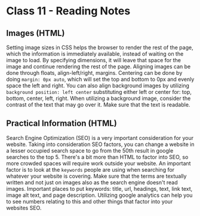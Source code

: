 # Class 11 - Reading Notes

## Images (HTML)

Setting image sizes in CSS helps the browser to render the rest of the page, which the information is immediately available, instead of waiting on the image to load. By specifying dimensions, it will leave that space for the image and continue rendering the rest of the page. Aligning images can be done through floats, align-left/right, margins. Centering can be done by doing `margin: 0px auto`, which will set the top and bottom to 0px and evenly space the left and right. You can also align background images by utilizing `background position: left center` substituting either left or center for: top, bottom, center, left, right. When utilizing a background image, consider the contrast of the text that may go over it. Make sure that the text is readable.

## Practical Information (HTML)

Search Engine Optimization (SEO) is a very important consideration for your website. Taking into consideration SEO factors, you can change a website in a lesser occupied search space to go from the 50th result in google searches to the top 5. There's a bit more than HTML to factor into SEO, so more crowded spaces will require work outside your website. An important factor is to look at the `keywords` people are using when searching for whatever your website is covering. Make sure that the terms are textually written and not just on images also as the search engine doesn't read images. Important places to put keywords: title, url, headings, text, link text, image alt text, and page description. Utilizing google analytics can help you to see numbers relating to this and other things that factor into your websites SEO.